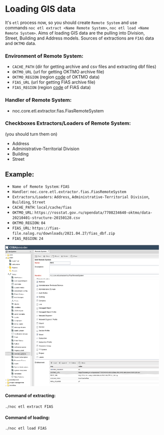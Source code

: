 # Loading GIS data

It's `etl` process now, so you should create `Remote System` and use commands `noc etl extract <Name Remote System>`, `noc etl load <Name Remote System>`.
Aims of loading GIS data are the pulling into Division, Street, Building and Address models.
Sources of extractions are `FIAS` data and `OKTMO` data.

### Environment of Remote System:

- `CACHE_PATH` (dir for getting archive and csv files and extracting dbf files)
- `OKTMO_URL` (url for getting OKTMO archive file)
- `OKTMO_REGION` (region [code](oktmo-region-codes.md) of OKTMO data)
- `FIAS_URL` (url for getting FIAS archive file)
- `FIAS_REGION` (region [code](fias-region-codes.md) of FIAS data)

### Handler of Remote System:

- noc.core.etl.extractor.fias.FiasRemoteSystem

### Checkboxes Extractors/Loaders of Remote System:
(you should turn them on)

- Address
- Administrative-Territorial Division
- Building
- Street

## Example:

- `Name of Remote System`: `FIAS`
- `Handler`: `noc.core.etl.extractor.fias.FiasRemoteSystem`
- `Extractors/Loaders`: `Address`, `Administrative-Territorial Division`, `Building`, `Street`
- `CACHE_PATH`: `local/cache/fias`
- `OKTMO_URL`: `https://rosstat.gov.ru/opendata/7708234640-oktmo/data-20210401-structure-20150128.csv`
- `OKTMO_REGION`: `04`
- `FIAS_URL`: `https://fias-file.nalog.ru/downloads/2021.04.27/fias_dbf.zip`
- `FIAS_REGION`: `24`

![fias](fias-remote-system-scr.png)

#### Command of extracting:

```angular2html
./noc etl extract FIAS
```

#### Command of loading:

```angular2html
./noc etl load FIAS
```
